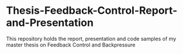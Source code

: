 # Thesis-Feedback-Control-Report-and-Presentation
This repository holds the report, presentation and code samples of my master thesis on Feedback Control and Backpressure
